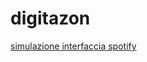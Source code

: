# digitazon
[simulazione interfaccia spotify](https://giuliapro.github.io/digitazon/modulo-1/simulazione/)
